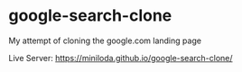 # google-search-clone
My attempt of cloning the google.com landing page

Live Server: https://miniloda.github.io/google-search-clone/
